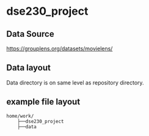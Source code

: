 # dse230_project
## Data Source
https://grouplens.org/datasets/movielens/
## Data layout
Data directory is on same level as repository directory.
## example file layout
```
home/work/
    ├──dse230_project
    ├──data
```